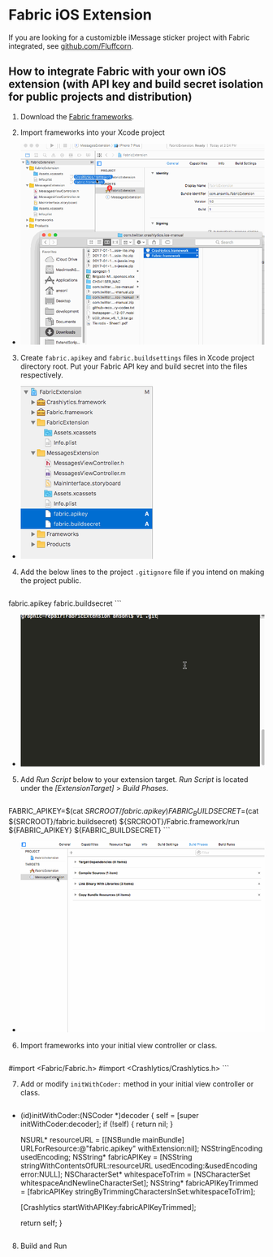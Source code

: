 **Fabric iOS Extension**
===================

If you are looking for a customizble iMessage sticker project with Fabric integrated, see [github.com/Fluffcorn](https://github.com/Fluffcorn/ios-sticker-packs-app).

How to integrate Fabric with your own iOS extension (with API key and build secret isolation for public projects and distribution)
-------------

1. Download the [Fabric frameworks](https://fabric.io/kits/ios/crashlytics/manual-install).

2. Import frameworks into your Xcode project

  - ![Import frameworks to Xcode project](https://raw.githubusercontent.com/ansonl/fabric-ios-extension/master/assets/import-frameworks.gif)

3. Create `fabric.apikey` and `fabric.buildsettings` files in Xcode project directory root. Put your Fabric API key and build secret into the files respectively.
  - ![Create files](https://raw.githubusercontent.com/ansonl/fabric-ios-extension/master/assets/create-files.png)

4. Add the below lines to the project `.gitignore` file if you intend on making the project public. 

    ```
fabric.apikey
fabric.buildsecret
    ```

  - ![Add files to .gitignore](https://raw.githubusercontent.com/ansonl/fabric-ios-extension/master/assets/add-files-to-gitignore.gif)

5. Add *Run Script* below to your extension target. *Run Script* is located under the *[ExtensionTarget]* > *Build Phases*. 

    ```
FABRIC_APIKEY=$(cat ${SRCROOT}/fabric.apikey)
FABRIC_BUILDSECRET=$(cat ${SRCROOT}/fabric.buildsecret)
${SRCROOT}/Fabric.framework/run ${FABRIC_APIKEY} ${FABRIC_BUILDSECRET}
    ```

- ![Add run script](https://github.com/ansonl/fabric-ios-extension/blob/master/assets/add-run-script.gif)

6. Import frameworks into your initial view controller or class.

    ```
 #import <Fabric/Fabric.h>
 #import <Crashlytics/Crashlytics.h>
    ```

7. Add or modify `initWithCoder:` method in your initial view controller or class.

    ```
- (id)initWithCoder:(NSCoder *)decoder {
    self = [super initWithCoder:decoder];
    if (!self) {
        return nil;
    }
    
    NSURL* resourceURL = [[NSBundle mainBundle] URLForResource:@"fabric.apikey" withExtension:nil];
    NSStringEncoding usedEncoding;
    NSString* fabricAPIKey = [NSString stringWithContentsOfURL:resourceURL usedEncoding:&usedEncoding error:NULL];
    NSCharacterSet* whitespaceToTrim = [NSCharacterSet whitespaceAndNewlineCharacterSet];
    NSString* fabricAPIKeyTrimmed = [fabricAPIKey stringByTrimmingCharactersInSet:whitespaceToTrim];
    
    [Crashlytics startWithAPIKey:fabricAPIKeyTrimmed];
    
    return self;
}
    ```

8. Build and Run